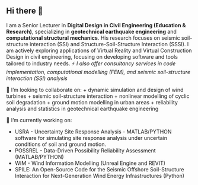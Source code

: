 ## Hi there 👋

I am a Senior Lecturer in **Digital Design in Civil Engineering (Education & Research)**, specializing in **geotechnical earthquake engineering** and **computational structural mechanics**. His research focuses on seismic soil-structure interaction (SSI) and Structure-Soil-Structure Interaction (SSSI).
I am actively exploring applications of Virtual Reality and Virtual Construction Design in civil engineering, focusing on developing software and tools tailored to industry needs. ⚡  _I also offer consultancy services in code implementation, computational modelling (FEM), and seismic soil-structure interaction (SSI) analysis_

 👯 I’m looking to collaborate on:
     + dynamic simulation and design of wind turbines
     + seismic soil-structure interaction
     + nonlinear modelling of cyclic soil degradation
     + ground motion modelling in urban areas
     + reliability analysis and statistics in geotechnical earthquake engineering

 🔭 I’m currently working on:
   + USRA - Uncertainty Site Response Analysis - MATLAB/PYTHON software for simulating site response analysis under uncertain conditions of soil and ground motion.
   + POSSREL - Data-Driven Possibility Reliability Assessment (MATLAB/PYTHON)
   + WIM - Wind Information Modelling (Unreal Engine and REVIT)
   + SPILE: An Open-Source Code for the Seismic Offshore Soil-Structure Interaction for Next-Generation Wind Energy Infrastructures (Python)

<!--
**AntroxEV/AntroxEV** is a ✨ _special_ ✨ repository because its `README.md` (this file) appears on your GitHub profile.

Here are some ideas to get you started:

- 🔭 I’m currently working on ...
- 🌱 I’m currently learning ...
- 
- 🤔 I’m looking for help with ...
- 💬 Ask me about ...
- 📫 How to reach me: ...
- 😄 Pronouns: ...
- ⚡ Fun fact: ...
-->
